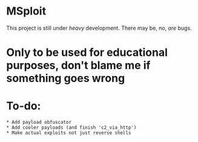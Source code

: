 # MSploit

This project is still under *heavy* development.
There may be, no, *are* bugs.

# Only to be used for educational purposes, don't blame me if something goes wrong


# To-do:
	* Add payload obfuscator
	* Add cooler payloads (and finish 'c2_via_http')
	* Make actual exploits not just reverse shells
